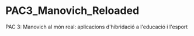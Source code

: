 # PAC3_Manovich_Reloaded
PAC 3: Manovich al món real: aplicacions d'hibridació a l'educació i l'esport
